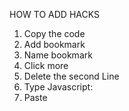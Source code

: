 HOW TO ADD HACKS
1. Copy the code
2. Add bookmark
3. Name bookmark
4. Click more
5. Delete the second Line
6. Type Javascript:
7. Paste
